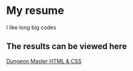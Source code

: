 # My resume

I like long big codes

## The results can be viewed here

[Dungeon Master HTML & CSS](https://kekkerest.github.io/resumem/)
